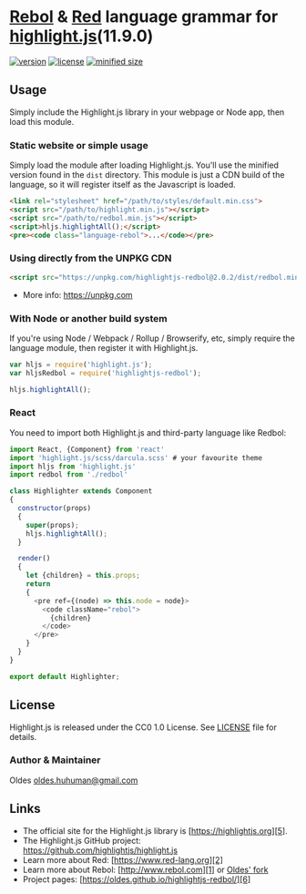 # [Rebol][1] & [Red][2] language grammar for [highlight.js][5](11.9.0)

[![version](https://badgen.net/npm/v/highlightjs-redbol?v2.0.2)](https://www.npmjs.com/package/highlightjs-redbol)
[![license](https://badgen.net/badge/license/CC0%201.0/blue)](https://github.com/Oldes/highlightjs-redbol/blob/master/LICENSE)
[![minified size](https://badgen.net/bundlephobia/min/highlightjs-redbol?v2.0.2)](https://unpkg.com/highlightjs-redbol/dist/redbol.min.js)

## Usage

Simply include the Highlight.js library in your webpage or Node app, then load this module.

### Static website or simple usage

Simply load the module after loading Highlight.js. You'll use the minified version found in the `dist` directory. This module is just a CDN build of the language, so it will register itself as the Javascript is loaded.

```html
<link rel="stylesheet" href="/path/to/styles/default.min.css">
<script src="/path/to/highlight.min.js"></script>
<script src="/path/to/redbol.min.js"></script>
<script>hljs.highlightAll();</script>
<pre><code class="language-rebol">...</code></pre>
```

### Using directly from the UNPKG CDN

```html
<script src="https://unpkg.com/highlightjs-redbol@2.0.2/dist/redbol.min.js"></script>
```

- More info: <https://unpkg.com>

### With Node or another build system

If you're using Node / Webpack / Rollup / Browserify, etc, simply require the language module, then register it with Highlight.js.

```javascript
var hljs = require('highlight.js');
var hljsRedbol = require('highlightjs-redbol');

hljs.highlightAll();
```

### React

You need to import both Highlight.js and third-party language like Redbol:

```js
import React, {Component} from 'react'
import 'highlight.js/scss/darcula.scss' # your favourite theme
import hljs from 'highlight.js'
import redbol from './redbol'

class Highlighter extends Component
{
  constructor(props)
  {
    super(props);
    hljs.highlightAll();
  }

  render()
  {
    let {children} = this.props;
    return
    {
      <pre ref={(node) => this.node = node}>
        <code className="rebol">
          {children}
        </code>
      </pre>
    }
  }
}

export default Highlighter;
```

## License

Highlight.js is released under the CC0 1.0 License. See [LICENSE][4] file
for details.

### Author & Maintainer

Oldes <oldes.huhuman@gmail.com>

## Links

- The official site for the Highlight.js library is [https://highlightjs.org][5].
- The Highlight.js GitHub project: <https://github.com/highlightjs/highlight.js>
- Learn more about Red: [https://www.red-lang.org][2]
- Learn more about Rebol: [http://www.rebol.com][1] or [Oldes' fork][3]
- Project pages: [https://oldes.github.io/highlightjs-redbol/][6]

[1]: http://www.rebol.com
[2]: https://www.red-lang.org
[3]: https://oldes.github.io/Rebol3
[4]: https://github.com/oldes/highlightjs-redbol/blob/master/LICENSE
[5]: https://highlightjs.org
[6]: https://oldes.github.io/highlightjs-redbol/
